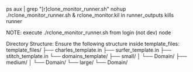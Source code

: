 ps aux | grep "[r]clone_monitor_runner.sh"
nohup ./rclone_monitor_runner.sh &
rclone_monitor.kil in runner_outputs kills runner

NOTE: execute ./rclone_monitor_runner.sh from login (not dev) node

Directory Structure: Ensure the following structure inside template_files:
template_files/
├── charles_template.in
├── surfer_template.in
├── stitch_template.in
└── domains_template/
    ├── small/
    │   └── Domain/
    ├── medium/
    │   └── Domain/
    └── large/
        └── Domain/

